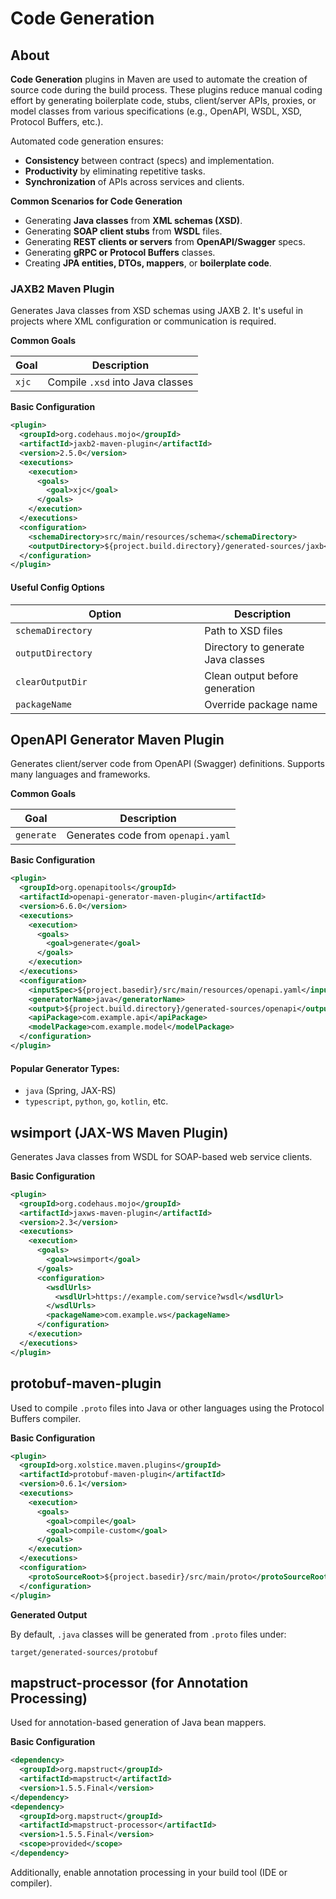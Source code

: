 # Code Generation

## About

**Code Generation** plugins in Maven are used to automate the creation of source code during the build process. These plugins reduce manual coding effort by generating boilerplate code, stubs, client/server APIs, proxies, or model classes from various specifications (e.g., OpenAPI, WSDL, XSD, Protocol Buffers, etc.).

Automated code generation ensures:

* **Consistency** between contract (specs) and implementation.
* **Productivity** by eliminating repetitive tasks.
* **Synchronization** of APIs across services and clients.

**Common Scenarios for Code Generation**

* Generating **Java classes** from **XML schemas (XSD)**.
* Generating **SOAP client stubs** from **WSDL** files.
* Generating **REST clients or servers** from **OpenAPI/Swagger** specs.
* Generating **gRPC or Protocol Buffers** classes.
* Creating **JPA entities, DTOs, mappers**, or **boilerplate code**.

### **JAXB2 Maven Plugin**

Generates Java classes from XSD schemas using JAXB 2. It's useful in projects where XML configuration or communication is required.

**Common Goals**

| Goal  | Description                      |
| ----- | -------------------------------- |
| `xjc` | Compile `.xsd` into Java classes |

**Basic Configuration**

```xml
<plugin>
  <groupId>org.codehaus.mojo</groupId>
  <artifactId>jaxb2-maven-plugin</artifactId>
  <version>2.5.0</version>
  <executions>
    <execution>
      <goals>
        <goal>xjc</goal>
      </goals>
    </execution>
  </executions>
  <configuration>
    <schemaDirectory>src/main/resources/schema</schemaDirectory>
    <outputDirectory>${project.build.directory}/generated-sources/jaxb</outputDirectory>
  </configuration>
</plugin>
```

#### **Useful Config Options**

<table><thead><tr><th width="286.19921875">Option</th><th>Description</th></tr></thead><tbody><tr><td><code>schemaDirectory</code></td><td>Path to XSD files</td></tr><tr><td><code>outputDirectory</code></td><td>Directory to generate Java classes</td></tr><tr><td><code>clearOutputDir</code></td><td>Clean output before generation</td></tr><tr><td><code>packageName</code></td><td>Override package name</td></tr></tbody></table>

## **OpenAPI Generator Maven Plugin**

Generates client/server code from OpenAPI (Swagger) definitions. Supports many languages and frameworks.

**Common Goals**

| Goal       | Description                        |
| ---------- | ---------------------------------- |
| `generate` | Generates code from `openapi.yaml` |

**Basic Configuration**

```xml
<plugin>
  <groupId>org.openapitools</groupId>
  <artifactId>openapi-generator-maven-plugin</artifactId>
  <version>6.6.0</version>
  <executions>
    <execution>
      <goals>
        <goal>generate</goal>
      </goals>
    </execution>
  </executions>
  <configuration>
    <inputSpec>${project.basedir}/src/main/resources/openapi.yaml</inputSpec>
    <generatorName>java</generatorName>
    <output>${project.build.directory}/generated-sources/openapi</output>
    <apiPackage>com.example.api</apiPackage>
    <modelPackage>com.example.model</modelPackage>
  </configuration>
</plugin>
```

#### **Popular Generator Types:**

* `java` (Spring, JAX-RS)
* `typescript`, `python`, `go`, `kotlin`, etc.

## **wsimport (JAX-WS Maven Plugin)**

Generates Java classes from WSDL for SOAP-based web service clients.

**Basic Configuration**

```xml
<plugin>
  <groupId>org.codehaus.mojo</groupId>
  <artifactId>jaxws-maven-plugin</artifactId>
  <version>2.3</version>
  <executions>
    <execution>
      <goals>
        <goal>wsimport</goal>
      </goals>
      <configuration>
        <wsdlUrls>
          <wsdlUrl>https://example.com/service?wsdl</wsdlUrl>
        </wsdlUrls>
        <packageName>com.example.ws</packageName>
      </configuration>
    </execution>
  </executions>
</plugin>
```

## **protobuf-maven-plugin**

Used to compile `.proto` files into Java or other languages using the Protocol Buffers compiler.

**Basic Configuration**

```xml
<plugin>
  <groupId>org.xolstice.maven.plugins</groupId>
  <artifactId>protobuf-maven-plugin</artifactId>
  <version>0.6.1</version>
  <executions>
    <execution>
      <goals>
        <goal>compile</goal>
        <goal>compile-custom</goal>
      </goals>
    </execution>
  </executions>
  <configuration>
    <protoSourceRoot>${project.basedir}/src/main/proto</protoSourceRoot>
  </configuration>
</plugin>
```

**Generated Output**

By default, `.java` classes will be generated from `.proto` files under:

```
target/generated-sources/protobuf
```

## **mapstruct-processor (for Annotation Processing)**

Used for annotation-based generation of Java bean mappers.

**Basic Configuration**

```xml
<dependency>
  <groupId>org.mapstruct</groupId>
  <artifactId>mapstruct</artifactId>
  <version>1.5.5.Final</version>
</dependency>
<dependency>
  <groupId>org.mapstruct</groupId>
  <artifactId>mapstruct-processor</artifactId>
  <version>1.5.5.Final</version>
  <scope>provided</scope>
</dependency>
```

Additionally, enable annotation processing in your build tool (IDE or compiler).

